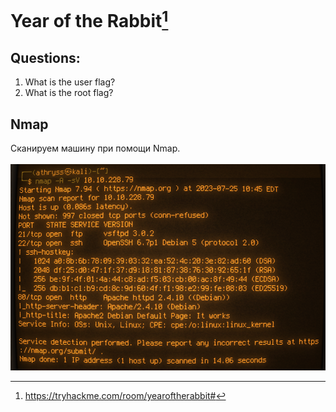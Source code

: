 # Year of the Rabbit[^1]
## Questions:
1. What is the user flag? <br />
1. What is the root flag? <br />
## Nmap
Сканируем машину при помощи Nmap. <br />
<br />
![nmap_scan](https://github.com/Athryss/TryHackMe_writeups/blob/main/Year_of_the_rabbit/screenshots/1.png?raw=true)

[^1]:https://tryhackme.com/room/yearoftherabbit#
